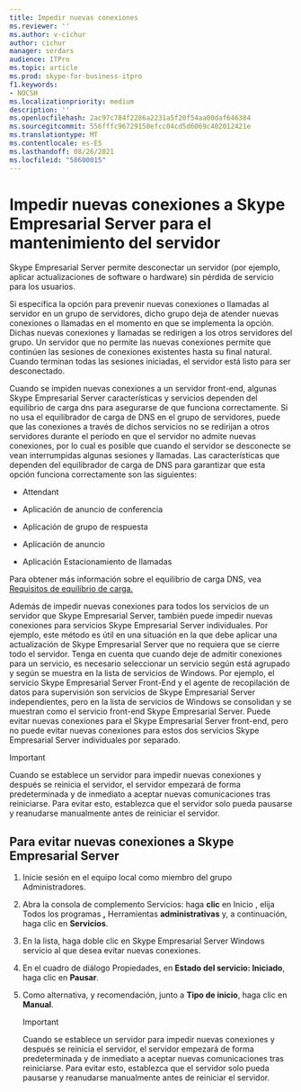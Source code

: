 ```yaml
---
title: Impedir nuevas conexiones
ms.reviewer: ''
ms.author: v-cichur
author: cichur
manager: serdars
audience: ITPro
ms.topic: article
ms.prod: skype-for-business-itpro
f1.keywords:
- NOCSH
ms.localizationpriority: medium
description: ''
ms.openlocfilehash: 2ac97c784f2286a2231a5f20f54aa00daf646384
ms.sourcegitcommit: 556fffc96729150efcc04cd5d6069c402012421e
ms.translationtype: MT
ms.contentlocale: es-ES
ms.lasthandoff: 08/26/2021
ms.locfileid: "58600015"
---
```

# <a name="preventing-new-connections-to-skype-for-business-server-for-server-maintenance"></a>Impedir nuevas conexiones a Skype Empresarial Server para el mantenimiento del servidor


Skype Empresarial Server permite desconectar un servidor (por ejemplo, aplicar actualizaciones de software o hardware) sin pérdida de servicio para los usuarios.

Si especifica la opción para prevenir nuevas conexiones o llamadas al servidor en un grupo de servidores, dicho grupo deja de atender nuevas conexiones o llamadas en el momento en que se implementa la opción. Dichas nuevas conexiones y llamadas se redirigen a los otros servidores del grupo. Un servidor que no permite las nuevas conexiones permite que continúen las sesiones de conexiones existentes hasta su final natural. Cuando terminan todas las sesiones iniciadas, el servidor está listo para ser desconectado.

Cuando se impiden nuevas conexiones a un servidor front-end, algunas Skype Empresarial Server características y servicios dependen del equilibrio de carga dns para asegurarse de que funciona correctamente. Si no usa el equilibrador de carga de DNS en el grupo de servidores, puede que las conexiones a través de dichos servicios no se redirijan a otros servidores durante el período en que el servidor no admite nuevas conexiones, por lo cual es posible que cuando el servidor se desconecte se vean interrumpidas algunas sesiones y llamadas. Las características que dependen del equilibrador de carga de DNS para garantizar que esta opción funciona correctamente son las siguientes:

  - Attendant

  - Aplicación de anuncio de conferencia

  - Aplicación de grupo de respuesta

  - Aplicación de anuncio

  - Aplicación Estacionamiento de llamadas

Para obtener más información sobre el equilibrio de carga DNS, vea [Requisitos de equilibrio de carga.](../../plan-your-deployment/network-requirements/load-balancing.md)

Además de impedir nuevas conexiones para todos los servicios de un servidor que Skype Empresarial Server, también puede impedir nuevas conexiones para servicios Skype Empresarial Server individuales. Por ejemplo, este método es útil en una situación en la que debe aplicar una actualización de Skype Empresarial Server que no requiera que se cierre todo el servidor. Tenga en cuenta que cuando deje de admitir conexiones para un servicio, es necesario seleccionar un servicio según está agrupado y según se muestra en la lista de servicios de Windows. Por ejemplo, el servicio Skype Empresarial Server Front-End y el agente de recopilación de datos para supervisión son servicios de Skype Empresarial Server independientes, pero en la lista de servicios de Windows se consolidan y se muestran como el servicio front-end Skype Empresarial Server. Puede evitar nuevas conexiones para el Skype Empresarial Server front-end, pero no puede evitar nuevas conexiones para estos dos servicios Skype Empresarial Server individuales por separado.

> [!IMPORTANT]
> Cuando se establece un servidor para impedir nuevas conexiones y después se reinicia el servidor, el servidor empezará de forma predeterminada y de inmediato a aceptar nuevas comunicaciones tras reiniciarse. Para evitar esto, establezca que el servidor solo pueda pausarse y reanudarse manualmente antes de reiniciar el servidor.

## <a name="to-prevent-new-connections-to-skype-for-business-server"></a>Para evitar nuevas conexiones a Skype Empresarial Server

1.  Inicie sesión en el equipo local como miembro del grupo Administradores.

2.  Abra la consola de complemento Servicios: haga **clic** en Inicio , elija Todos los programas **,** Herramientas **administrativas** y, a continuación, haga clic en **Servicios**.

3.  En la lista, haga doble clic en Skype Empresarial Server Windows servicio al que desea evitar nuevas conexiones.

4.  En el cuadro de diálogo Propiedades, en **Estado del servicio: Iniciado**, haga clic en **Pausar**.

5.  Como alternativa, y recomendación, junto a **Tipo de inicio**, haga clic en **Manual**.
    
    > [!IMPORTANT]
    > Cuando se establece un servidor para impedir nuevas conexiones y después se reinicia el servidor, el servidor empezará de forma predeterminada y de inmediato a aceptar nuevas comunicaciones tras reiniciarse. Para evitar esto, establezca que el servidor solo pueda pausarse y reanudarse manualmente antes de reiniciar el servidor.
